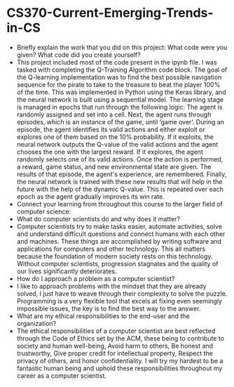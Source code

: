# CS370-Current-Emerging-Trends-in-CS

- Briefly explain the work that you did on this project: What code were you given? What code did you create yourself?
- This project included most of the code present in the ipynb file. I was tasked with completing the Q-Training Algorithm code block. The goal of the Q-learning implementation was to find the best possible navigation sequence for the pirate to take to the treasure to beat the player 100% of the time. This was implemented in Python using the Keras library, and the neural network is built using a sequential model. The learning stage is managed in epochs that run through the following logic: The agent is randomly assigned and set into a cell. Next, the agent runs through episodes, which is an instance of the game, until ‘game over’. During an episode, the agent identifies its valid actions and either exploit or explores one of them based on the 10% probability. If it exploits, the neural network outputs the Q-value of the valid actions and the agent chooses the one with the largest reward. If it explores, the agent randomly selects one of its valid actions. Once the action is performed, a reward, game status, and new environmental state are given. The results of that episode, the agent's experience, are remembered. Finally, the neural network is trained with these new results that will help in the future with the help of the dynamic Q-value. This is repeated over each epoch as the agent gradually improves its win rate.
- Connect your learning from throughout this course to the larger field of computer science:
- What do computer scientists do and why does it matter?
- Computer scientists try to make tasks easier, automate activities, solve and understand difficult questions and connect humans with each other and machines. These things are accomplished by writing software and applications for computers and other technology. This all matters because the foundation of modern society rests on this technology. Without computer scientists, progression stagnates and the quality of our lives significantly deteriorates.
- How do I approach a problem as a computer scientist?
- I like to approach problems with the mindset that they are already solved, I just have to weave through their complexity to solve the puzzle. Programming is a very flexible tool that excels at fixing even seemingly impossible issues, the key is to find the best way to the answer.
- What are my ethical responsibilities to the end-user and the organization?
- The ethical responsibilities of a computer scientist are best reflected through the Code of Ethics set by the ACM, these being to contribute to society and human well-being, Avoid harm to others, Be honest and trustworthy, Give proper credit for intellectual property, Respect the privacy of others, and honor confidentiality. I will try my hardest to be a fantastic human being and uphold these responsibilities throughout my career as a computer scientist.
